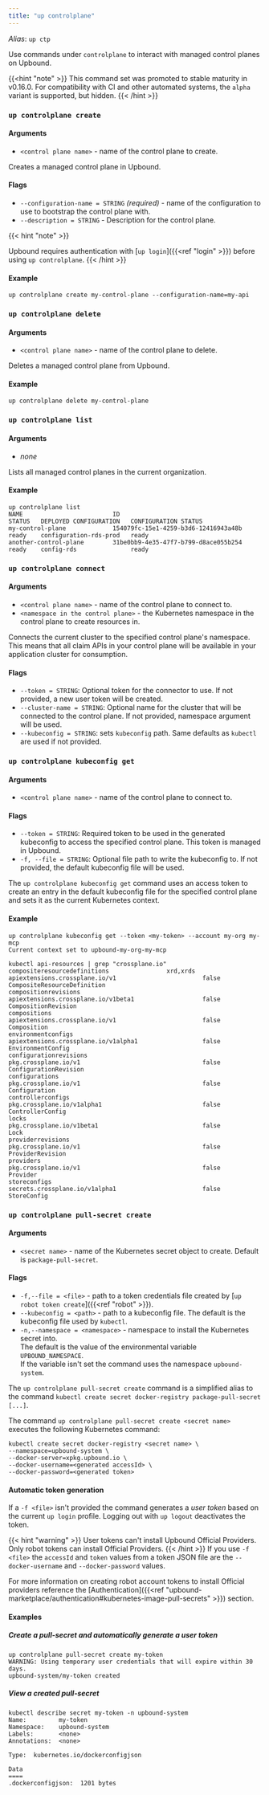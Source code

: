```yaml
---
title: "up controlplane"
---
```

_Alias_: `up ctp`

Use commands under `controlplane` to interact with managed control planes on Upbound.

{{<hint "note" >}}
This command set was promoted to stable maturity in v0.16.0. 
For compatibility with CI and other automated systems, the `alpha` variant is supported, but hidden.
{{< /hint >}}

### `up controlplane create`

<!-- omit in toc -->
#### Arguments
* `<control plane name>` - name of the control plane to create.

Creates a managed control plane in Upbound.  

<!-- omit in toc -->
#### Flags
* `--configuration-name = STRING` _(required)_ - name of the configuration to use to bootstrap the control plane with.
* `--description = STRING` - Description for the control plane.

<!-- vale gitlab.SubstitutionWarning = NO-->
<!-- don't flag an error on shortcode information argument -->
{{< hint "note" >}}
<!-- vale gitlab.SubstitutionWarning = YES-->
Upbound requires authentication with [`up login`]({{<ref "login" >}}) before using `up controlplane`.
{{< /hint >}}


<!-- omit in toc -->
#### Example 
```shell
up controlplane create my-control-plane --configuration-name=my-api
```

### `up controlplane delete`

<!-- omit in toc -->
#### Arguments
* `<control plane name>` - name of the control plane to delete.

Deletes a managed control plane from Upbound.

<!-- omit in toc -->
#### Example
```shell
up controlplane delete my-control-plane
```


### `up controlplane list`
<!-- omit in toc -->
#### Arguments
- _none_

Lists all managed control planes in the current organization.

<!-- omit in toc -->
#### Example
```shell
up controlplane list
NAME                         ID                                     STATUS   DEPLOYED CONFIGURATION   CONFIGURATION STATUS
my-control-plane             154079fc-15e1-4259-b3d6-12416943a48b   ready    configuration-rds-prod   ready               
another-control-plane        31be0bb9-4e35-47f7-b799-d8ace055b254   ready    config-rds               ready  
```


### `up controlplane connect`
<!-- omit in toc -->
#### Arguments
* `<control plane name>` - name of the control plane to connect to.
* `<namespace in the control plane>` - the Kubernetes namespace in the control plane to create resources in.

Connects the current cluster to the specified control plane's namespace. This means that all claim APIs in your control plane will be available in your application cluster for consumption.

<!-- omit in toc -->
#### Flags
* `--token = STRING`: Optional token for the connector to use. If not provided, a new user token will be created.
* `--cluster-name = STRING`: Optional name for the cluster that will be connected to the control plane. If not provided, namespace argument will be used.
* `--kubeconfig = STRING`: sets `kubeconfig` path. Same defaults as `kubectl` are used if not provided.


### `up controlplane kubeconfig get`

<!-- omit in toc -->
#### Arguments
* `<control plane name>` - name of the control plane to connect to.

#### Flags
* `--token = STRING`: Required token to be used in the generated kubeconfig to access the specified control plane. This token is managed in Upbound.
* `-f, --file = STRING`: Optional file path to write the kubeconfig to. If not provided, the default kubeconfig file will be used.

The `up controlplane kubeconfig get` command uses an access token to create an entry in the default kubeconfig file for the specified control plane
and sets it as the current Kubernetes context.

<!-- omit in toc -->
#### Example
```shell
up controlplane kubeconfig get --token <my-token> --account my-org my-mcp
Current context set to upbound-my-org-my-mcp

kubectl api-resources | grep "crossplane.io"
compositeresourcedefinitions                xrd,xrds     apiextensions.crossplane.io/v1                        false        CompositeResourceDefinition
compositionrevisions                                     apiextensions.crossplane.io/v1beta1                   false        CompositionRevision
compositions                                             apiextensions.crossplane.io/v1                        false        Composition
environmentconfigs                                       apiextensions.crossplane.io/v1alpha1                  false        EnvironmentConfig
configurationrevisions                                   pkg.crossplane.io/v1                                  false        ConfigurationRevision
configurations                                           pkg.crossplane.io/v1                                  false        Configuration
controllerconfigs                                        pkg.crossplane.io/v1alpha1                            false        ControllerConfig
locks                                                    pkg.crossplane.io/v1beta1                             false        Lock
providerrevisions                                        pkg.crossplane.io/v1                                  false        ProviderRevision
providers                                                pkg.crossplane.io/v1                                  false        Provider
storeconfigs                                             secrets.crossplane.io/v1alpha1                        false        StoreConfig
```


### `up controlplane pull-secret create`

<!-- omit in toc -->
#### Arguments
* `<secret name>`  - name of the Kubernetes secret object to create. Default is `package-pull-secret`.

#### Flags
* `-f,--file = <file>` - path to a token credentials file created by [`up robot token create`]({{<ref "robot" >}}).
* `--kubeconfig = <path>` - path to a kubeconfig file. The default is the kubeconfig file used by `kubectl`.
* `-n,--namespace = <namespace>` - namespace to install the Kubernetes secret into.  
The default is the value of the environmental variable `UPBOUND_NAMESPACE`.  
If the variable isn't set the command uses the namespace `upbound-system`.

The `up controlplane pull-secret create` command is a simplified alias to the command `kubectl create secret docker-registry package-pull-secret [...]`.  

The command `up controlplane pull-secret create <secret name>` executes the following Kubernetes command:

```shell
kubectl create secret docker-registry <secret name> \
--namespace=upbound-system \
--docker-server=xpkg.upbound.io \
--docker-username=<generated accessId> \
--docker-password=<generated token>
```

#### Automatic token generation
If a `-f <file>` isn't provided the command generates a _user token_ based on the current `up login` profile. Logging out with `up logout` deactivates the token.

{{< hint "warning" >}}
User tokens can't install Upbound Official Providers. Only robot tokens can install Official Providers.
{{< /hint >}}
If you use `-f <file>` the `accessId` and `token` values from a token JSON file are the `--docker-username` and `--docker-password` values. 

<!-- vale gitlab.Substitutions = NO -->
<!-- ignore lowercase 'k' in kubernetes -->
For more information on creating robot account tokens to install Official providers reference the [Authentication]({{<ref "upbound-marketplace/authentication#kubernetes-image-pull-secrets" >}}) section.
<!-- vale gitlab.Substitutions = YES -->

<!-- omit in toc -->
#### Examples

##### Create a pull-secret and automatically generate a user token
```shell
up controlplane pull-secret create my-token
WARNING: Using temporary user credentials that will expire within 30 days.
upbound-system/my-token created
```

##### View a created pull-secret
```shell
kubectl describe secret my-token -n upbound-system
Name:         my-token
Namespace:    upbound-system
Labels:       <none>
Annotations:  <none>

Type:  kubernetes.io/dockerconfigjson

Data
====
.dockerconfigjson:  1201 bytes
```
